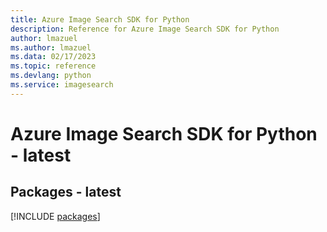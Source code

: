 ```yaml
---
title: Azure Image Search SDK for Python
description: Reference for Azure Image Search SDK for Python
author: lmazuel
ms.author: lmazuel
ms.data: 02/17/2023
ms.topic: reference
ms.devlang: python
ms.service: imagesearch
---
```

# Azure Image Search SDK for Python - latest
## Packages - latest
[!INCLUDE [packages](image-search-index.md)]